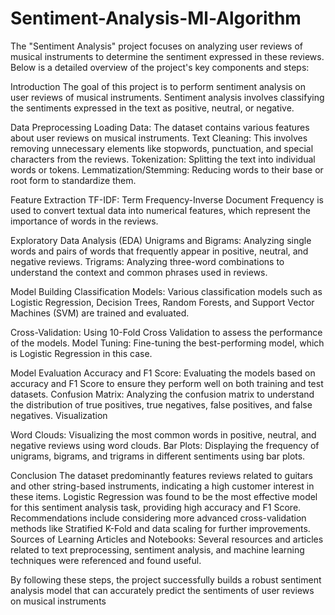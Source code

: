 # Sentiment-Analysis-Ml-Algorithm

The "Sentiment Analysis" project focuses on analyzing user reviews of musical instruments to determine the sentiment expressed in these reviews. Below is a detailed overview of the project's key components and steps:

Introduction
The goal of this project is to perform sentiment analysis on user reviews of musical instruments. Sentiment analysis involves classifying the sentiments expressed in the text as positive, neutral, or negative.

Data Preprocessing
Loading Data: The dataset contains various features about user reviews on musical instruments.
Text Cleaning: This involves removing unnecessary elements like stopwords, punctuation, and special characters from the reviews.
Tokenization: Splitting the text into individual words or tokens.
Lemmatization/Stemming: Reducing words to their base or root form to standardize them.

Feature Extraction
TF-IDF: Term Frequency-Inverse Document Frequency is used to convert textual data into numerical features, which represent the importance of words in the reviews.


Exploratory Data Analysis (EDA)
Unigrams and Bigrams: Analyzing single words and pairs of words that frequently appear in positive, neutral, and negative reviews.
Trigrams: Analyzing three-word combinations to understand the context and common phrases used in reviews.

Model Building
Classification Models: Various classification models such as Logistic Regression, Decision Trees, Random Forests, and Support Vector Machines (SVM) are trained and evaluated.

Cross-Validation: Using 10-Fold Cross Validation to assess the performance of the models.
Model Tuning: Fine-tuning the best-performing model, which is Logistic Regression in this case.

Model Evaluation
Accuracy and F1 Score: Evaluating the models based on accuracy and F1 Score to ensure they perform well on both training and test datasets.
Confusion Matrix: Analyzing the confusion matrix to understand the distribution of true positives, true negatives, false positives, and false negatives.
Visualization

Word Clouds: Visualizing the most common words in positive, neutral, and negative reviews using word clouds.
Bar Plots: Displaying the frequency of unigrams, bigrams, and trigrams in different sentiments using bar plots.


Conclusion
The dataset predominantly features reviews related to guitars and other string-based instruments, indicating a high customer interest in these items.
Logistic Regression was found to be the most effective model for this sentiment analysis task, providing high accuracy and F1 Score.
Recommendations include considering more advanced cross-validation methods like Stratified K-Fold and data scaling for further improvements.
Sources of Learning
Articles and Notebooks: Several resources and articles related to text preprocessing, sentiment analysis, and machine learning techniques were referenced and found useful.

By following these steps, the project successfully builds a robust sentiment analysis model that can accurately predict the sentiments of user reviews on musical instruments
